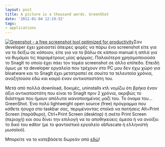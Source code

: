 ```yaml
---
layout: post
title: A picture is a thousand words. GreenShot
date: '2012-01-04 12:19:32'
tags:
- applications
---
```



[![Greenshot - a free screenshot tool optimized for productivity](https://res.cloudinary.com/dhi3dnnhc/image/upload/v1474488355/010412_0923_Apictureisa1_xtrust.png "Greenshot - a free screenshot tool optimized for productivity")](http://getgreenshot.org/)Σαν developer έχει χρειαστεί άπειρες φορές να πάρω ένα screenshot είτε για να το δείξω σε κάποιον, είτε για να το βάλω σε κάποιο manual ή απλά για να θυμάμαι τις παραμέτρους μίας φόρμας. Παλαιότερα χρησιμοποιούσα το SnagIt το οποίο έχει πάει τον τομέα screenshot σε άλλο επίπεδο. Επειδή όμως με τα developer εργαλεία που τρέχουν στο PC μου δεν έχω χώρο για bloatware και το SnagIt έχει μετατραπεί σε σουίτα τα τελευταία χρόνια, αναζητούσα εδώ και καιρό έναν αντικαταστάτη του.

Μετά από πολλά download, δοκιμές, uninstalls κτλ νομίζω ότι βρήκα έναν άξιο αντικαταστάτη που είναι το SnagIt πριν 2 χρόνια, ακριβώς το διάστημα που ήμουν απόλυτα ικανοποιημένος μαζί του. Το όνομα του… GreenShot. Ένα πολύ lightweight open source (free) πρόγραμμα που κάθετε ήσυχα στο taskbar σας, περιμένοντας στοϊκά να πατήσεις Alt+Print Screen (παράθυρο), Ctrl+Print Screen (desktop) ή σκέτο Print Screen (περιοχή) και σου δίνει την επιλογή να το αποθηκεύεις άμεσα ή να ανοίξει το δικό του editor (με το φανταστικό εργαλείο obfuscate ή ελληνιστή μωσαϊκό).

Μπορείτε να το κατεβάσετε δωρεάν από [εδώ](http://getgreenshot.org/)!

 


